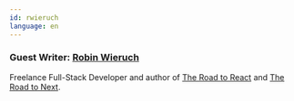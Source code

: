 ```yaml
---
id: rwieruch
language: en
---
```


### Guest Writer: [Robin Wieruch](https://twitter.com/rwieruch)

Freelance Full-Stack Developer and author of [The Road to React](https://www.roadtoreact.com/) and [The Road to Next](https://www.road-to-next.com/).
